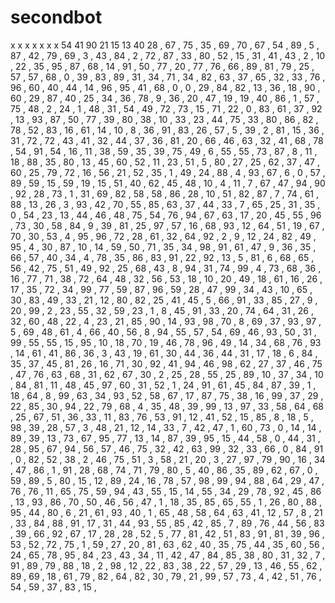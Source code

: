# secondbot
x
x
x
x
x
x
x
54
41
90
21
15
13
40
28 ,
67 ,
75 ,
35 ,
69 ,
70 ,
67 ,
54 ,
89 ,
5 ,
87 ,
42 ,
79 ,
69 ,
3 ,
43 ,
84 ,
2 ,
72 ,
87 ,
33 ,
80 ,
52 ,
15 ,
31 ,
41 ,
43 ,
2 ,
10 ,
22 ,
35 ,
95 ,
87 ,
68 ,
14 ,
91 ,
50 ,
77 ,
20 ,
77 ,
76 ,
66 ,
89 ,
81 ,
79 ,
25 ,
57 ,
57 ,
68 ,
0 ,
39 ,
83 ,
89 ,
31 ,
34 ,
71 ,
34 ,
82 ,
63 ,
37 ,
65 ,
32 ,
33 ,
76 ,
96 ,
60 ,
40 ,
44 ,
14 ,
96 ,
95 ,
41 ,
68 ,
0 ,
0 ,
29 ,
84 ,
82 ,
13 ,
36 ,
18 ,
90 ,
60 ,
29 ,
87 ,
40 ,
25 ,
34 ,
36 ,
78 ,
9 ,
36 ,
20 ,
47 ,
19 ,
19 ,
40 ,
86 ,
1 ,
57 ,
75 ,
48 ,
2 ,
24 ,
1 ,
48 ,
31 ,
54 ,
49 ,
72 ,
73 ,
15 ,
71 ,
22 ,
0 ,
83 ,
61 ,
37 ,
92 ,
13 ,
93 ,
87 ,
50 ,
77 ,
39 ,
80 ,
38 ,
10 ,
33 ,
23 ,
44 ,
75 ,
33 ,
80 ,
86 ,
82 ,
78 ,
52 ,
83 ,
16 ,
61 ,
14 ,
10 ,
8 ,
36 ,
91 ,
83 ,
26 ,
57 ,
5 ,
39 ,
2 ,
81 ,
15 ,
36 ,
31 ,
72 ,
72 ,
43 ,
41 ,
32 ,
44 ,
37 ,
36 ,
81 ,
20 ,
66 ,
46 ,
63 ,
32 ,
41 ,
68 ,
78 ,
54 ,
91 ,
54 ,
16 ,
11 ,
38 ,
59 ,
35 ,
39 ,
75 ,
49 ,
6 ,
55 ,
55 ,
73 ,
87 ,
8 ,
11 ,
18 ,
88 ,
35 ,
80 ,
13 ,
45 ,
60 ,
52 ,
11 ,
23 ,
51 ,
5 ,
80 ,
27 ,
25 ,
62 ,
37 ,
47 ,
60 ,
25 ,
79 ,
72 ,
16 ,
56 ,
21 ,
52 ,
35 ,
1 ,
49 ,
24 ,
88 ,
4 ,
93 ,
67 ,
6 ,
0 ,
57 ,
89 ,
59 ,
15 ,
59 ,
19 ,
15 ,
51 ,
40 ,
62 ,
45 ,
48 ,
10 ,
4 ,
11 ,
7 ,
67 ,
47 ,
94 ,
90 ,
92 ,
28 ,
73 ,
1 ,
31 ,
69 ,
82 ,
58 ,
58 ,
86 ,
28 ,
10 ,
51 ,
82 ,
87 ,
7 ,
74 ,
61 ,
88 ,
13 ,
26 ,
3 ,
93 ,
42 ,
70 ,
55 ,
85 ,
63 ,
37 ,
44 ,
33 ,
7 ,
65 ,
25 ,
31 ,
35 ,
0 ,
54 ,
23 ,
13 ,
44 ,
46 ,
48 ,
75 ,
54 ,
76 ,
94 ,
67 ,
63 ,
17 ,
20 ,
45 ,
55 ,
96 ,
73 ,
30 ,
58 ,
84 ,
9 ,
39 ,
81 ,
25 ,
97 ,
57 ,
16 ,
68 ,
93 ,
12 ,
64 ,
51 ,
19 ,
67 ,
70 ,
30 ,
53 ,
4 ,
95 ,
96 ,
72 ,
28 ,
61 ,
32 ,
64 ,
92 ,
2 ,
9 ,
12 ,
24 ,
82 ,
49 ,
95 ,
4 ,
30 ,
87 ,
10 ,
14 ,
59 ,
50 ,
71 ,
35 ,
34 ,
98 ,
91 ,
61 ,
47 ,
9 ,
36 ,
35 ,
66 ,
57 ,
40 ,
34 ,
4 ,
78 ,
35 ,
86 ,
83 ,
91 ,
22 ,
92 ,
13 ,
5 ,
81 ,
6 ,
68 ,
65 ,
56 ,
42 ,
75 ,
51 ,
49 ,
92 ,
25 ,
68 ,
43 ,
8 ,
94 ,
31 ,
74 ,
99 ,
4 ,
73 ,
68 ,
36 ,
16 ,
77 ,
71 ,
38 ,
72 ,
64 ,
48 ,
32 ,
56 ,
53 ,
18 ,
10 ,
20 ,
49 ,
18 ,
61 ,
16 ,
26 ,
17 ,
35 ,
72 ,
34 ,
99 ,
77 ,
59 ,
87 ,
96 ,
59 ,
28 ,
47 ,
99 ,
34 ,
43 ,
10 ,
65 ,
30 ,
83 ,
49 ,
33 ,
21 ,
12 ,
80 ,
82 ,
25 ,
41 ,
45 ,
5 ,
66 ,
91 ,
33 ,
85 ,
27 ,
9 ,
20 ,
99 ,
2 ,
23 ,
55 ,
32 ,
59 ,
23 ,
1 ,
8 ,
45 ,
91 ,
33 ,
20 ,
74 ,
64 ,
31 ,
26 ,
32 ,
60 ,
48 ,
22 ,
4 ,
23 ,
21 ,
85 ,
90 ,
14 ,
93 ,
98 ,
70 ,
8 ,
69 ,
37 ,
93 ,
97 ,
5 ,
69 ,
48 ,
61 ,
4 ,
66 ,
40 ,
56 ,
8 ,
94 ,
55 ,
57 ,
54 ,
69 ,
46 ,
93 ,
50 ,
31 ,
99 ,
55 ,
55 ,
15 ,
95 ,
10 ,
18 ,
70 ,
19 ,
46 ,
78 ,
96 ,
49 ,
14 ,
34 ,
68 ,
76 ,
93 ,
14 ,
61 ,
41 ,
86 ,
36 ,
3 ,
43 ,
19 ,
61 ,
30 ,
44 ,
36 ,
44 ,
31 ,
17 ,
18 ,
6 ,
84 ,
35 ,
37 ,
45 ,
81 ,
26 ,
16 ,
71 ,
30 ,
92 ,
41 ,
94 ,
46 ,
98 ,
62 ,
27 ,
37 ,
46 ,
75 ,
47 ,
76 ,
63 ,
68 ,
31 ,
62 ,
67 ,
30 ,
2 ,
25 ,
28 ,
55 ,
25 ,
89 ,
10 ,
37 ,
34 ,
10 ,
84 ,
81 ,
11 ,
48 ,
45 ,
97 ,
60 ,
31 ,
52 ,
1 ,
24 ,
91 ,
61 ,
45 ,
84 ,
87 ,
39 ,
1 ,
18 ,
64 ,
8 ,
99 ,
63 ,
34 ,
93 ,
52 ,
58 ,
67 ,
17 ,
87 ,
75 ,
38 ,
16 ,
99 ,
37 ,
29 ,
22 ,
85 ,
30 ,
94 ,
22 ,
79 ,
68 ,
4 ,
35 ,
48 ,
39 ,
99 ,
13 ,
97 ,
33 ,
58 ,
64 ,
68 ,
25 ,
67 ,
51 ,
36 ,
33 ,
11 ,
83 ,
76 ,
53 ,
91 ,
12 ,
41 ,
52 ,
15 ,
85 ,
8 ,
18 ,
5 ,
98 ,
39 ,
28 ,
57 ,
3 ,
48 ,
21 ,
12 ,
14 ,
33 ,
7 ,
42 ,
47 ,
1 ,
60 ,
73 ,
0 ,
14 ,
14 ,
89 ,
39 ,
13 ,
73 ,
67 ,
95 ,
77 ,
13 ,
14 ,
87 ,
39 ,
95 ,
15 ,
44 ,
58 ,
0 ,
44 ,
31 ,
28 ,
95 ,
67 ,
94 ,
56 ,
57 ,
46 ,
75 ,
32 ,
42 ,
63 ,
99 ,
32 ,
33 ,
66 ,
0 ,
84 ,
91 ,
0 ,
82 ,
52 ,
38 ,
2 ,
46 ,
75 ,
51 ,
3 ,
58 ,
21 ,
20 ,
3 ,
27 ,
97 ,
79 ,
90 ,
16 ,
34 ,
47 ,
86 ,
1 ,
91 ,
28 ,
68 ,
74 ,
71 ,
79 ,
80 ,
5 ,
40 ,
86 ,
35 ,
89 ,
62 ,
67 ,
0 ,
59 ,
89 ,
5 ,
80 ,
15 ,
12 ,
89 ,
24 ,
16 ,
78 ,
57 ,
98 ,
99 ,
94 ,
88 ,
64 ,
29 ,
47 ,
76 ,
76 ,
11 ,
65 ,
75 ,
59 ,
94 ,
43 ,
55 ,
15 ,
14 ,
55 ,
34 ,
29 ,
78 ,
92 ,
45 ,
86 ,
13 ,
93 ,
86 ,
70 ,
50 ,
46 ,
56 ,
47 ,
1 ,
18 ,
35 ,
85 ,
65 ,
55 ,
1 ,
26 ,
80 ,
88 ,
95 ,
44 ,
80 ,
6 ,
21 ,
61 ,
93 ,
40 ,
1 ,
65 ,
48 ,
58 ,
64 ,
63 ,
41 ,
12 ,
57 ,
8 ,
21 ,
33 ,
84 ,
88 ,
91 ,
17 ,
31 ,
44 ,
93 ,
55 ,
85 ,
42 ,
85 ,
7 ,
89 ,
76 ,
44 ,
56 ,
83 ,
39 ,
66 ,
92 ,
67 ,
17 ,
28 ,
28 ,
52 ,
5 ,
77 ,
81 ,
42 ,
51 ,
83 ,
91 ,
81 ,
39 ,
96 ,
53 ,
52 ,
72 ,
75 ,
1 ,
59 ,
27 ,
20 ,
81 ,
63 ,
62 ,
40 ,
35 ,
75 ,
44 ,
35 ,
60 ,
56 ,
24 ,
65 ,
78 ,
95 ,
84 ,
23 ,
43 ,
34 ,
11 ,
42 ,
47 ,
84 ,
85 ,
38 ,
80 ,
31 ,
32 ,
7 ,
91 ,
89 ,
79 ,
88 ,
18 ,
2 ,
98 ,
12 ,
22 ,
83 ,
38 ,
22 ,
57 ,
29 ,
13 ,
46 ,
55 ,
62 ,
89 ,
69 ,
18 ,
61 ,
79 ,
82 ,
64 ,
82 ,
30 ,
79 ,
21 ,
99 ,
57 ,
73 ,
4 ,
42 ,
51 ,
76 ,
54 ,
59 ,
37 ,
83 ,
15 ,
